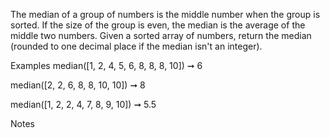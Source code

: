 The median of a group of numbers is the middle number when the group is sorted. If the size of the group is even, the median is the average of the middle two numbers. Given a sorted array of numbers, return the median (rounded to one decimal place if the median isn't an integer).

Examples
median([1, 2, 4, 5, 6, 8, 8, 8, 10]) ➞ 6

median([2, 2, 6, 8, 8, 10, 10]) ➞ 8

median([1, 2, 2, 4, 7, 8, 9, 10]) ➞ 5.5

Notes
